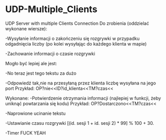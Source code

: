 # UDP-Multiple_Clients
UDP Server with multiple Clients Connection
Do zrobienia (oddzielać wykonane wiersze):

-Wysyłanie informacji o zakończeniu się rozgrywki w przypadku odgadnięcia liczby (po kolei wysyłając do każdego klienta w mapie)

-Zachowanie informacji o czasie rozgrywki





Mogło być lepiej ale jest:

-No teraz jest tego tekstu za dużo

-Odpowiedź tak,nie na przesyłaną przez klienta liczbę wysyłana na jego port  Przykład: OP?nie<<ID?id_klienta<<TM?czas<<








Wykonane:
-Potwierdzenie otrzymania informacji (najlepiej w funkcji, żeby uniknąć powtarzania się kodu) Przykład: OP?Dostarczono<<TM?czas<<

-Naprowione ucinanie tekstu 

-Ustawianie czasu rozgrywki [(id. sesji 1 + id. sesji 2) * 99] % 100 + 30. 

-Timer FUCK YEAH
